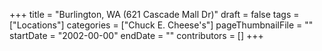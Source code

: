 +++
title = "Burlington, WA (621 Cascade Mall Dr)"
draft = false
tags = ["Locations"]
categories = ["Chuck E. Cheese's"]
pageThumbnailFile = ""
startDate = "2002-00-00"
endDate = ""
contributors = []
+++
